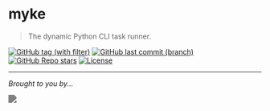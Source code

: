 # myke

> The dynamic Python CLI task runner.

[![GitHub tag (with filter)](https://img.shields.io/github/v/tag/fresh2dev/myke?filter=!*%5Ba-z%5D*&style=for-the-badge&label=Release&color=blue)](https://www.f2dv.com/r/myke/changelog)
[![GitHub last commit (branch)](https://img.shields.io/github/last-commit/fresh2dev/myke/main?style=for-the-badge&label=updated&color=blue)](https://www.f2dv.com/r/myke/changelog)
[![GitHub Repo stars](https://img.shields.io/github/stars/fresh2dev/myke?color=blue&style=for-the-badge)](https://star-history.com/#fresh2dev/myke&Date)
[![License](https://img.shields.io/github/license/fresh2dev/myke?color=blue&style=for-the-badge)](https://www.f2dv.com/r/myke/license)
<!-- [![GitHub issues](https://img.shields.io/github/issues-raw/fresh2dev/myke?color=blue&style=for-the-badge)](https://www.github.com/fresh2dev/myke/issues) -->
<!-- [![GitHub pull requests](https://img.shields.io/github/issues-pr-raw/fresh2dev/myke?color=blue&style=for-the-badge)](https://www.github.com/fresh2dev/myke/pulls) -->
<!-- [![PyPI - Downloads](https://img.shields.io/pypi/dm/myke?color=blue&style=for-the-badge)](https://pypi.org/project/myke) -->
<!-- [![Docker Pulls](https://img.shields.io/docker/pulls/fresh2dev/myke?color=blue&style=for-the-badge)](https://hub.docker.com/r/fresh2dev/myke) -->
<!-- [![Funding](https://img.shields.io/badge/funding-%24%24%24-blue?style=for-the-badge)](https://www.f2dv.com/fund) -->

---

*Brought to you by...*

<a href="https://www.f2dv.com"><img src="https://img.fresh2.dev/fresh2dev.svg" style="filter: invert(50%);"></img></a>
